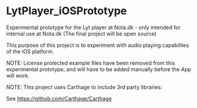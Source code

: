 # LytPlayer_iOSPrototype
Experimental prototype for the Lyt player at Nota.dk - only intended for internal use at Nota.dk (The final project will be open source)

This purpose of this project is to experiment with audio playing capabilites of the iOS platform.

NOTE: License protected example files have been removed from this experimental prototype, and will have to be added manually before the 
App will work.


NOTE: This project uses Carthage to include 3rd party libraries:

See https://github.com/Carthage/Carthage





